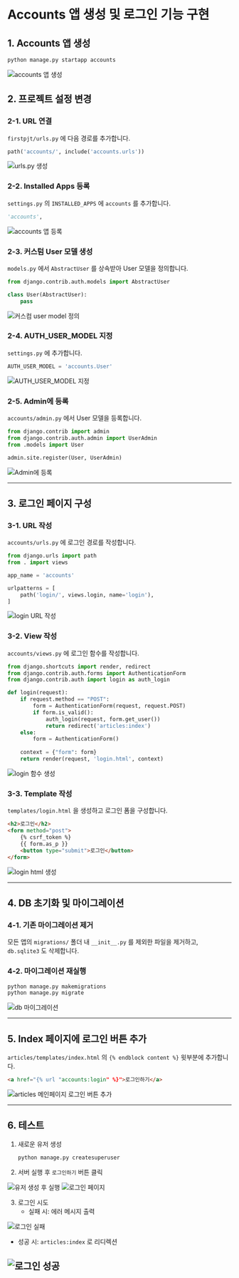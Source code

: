 # Accounts 앱 생성 및 로그인 기능 구현

## 1. Accounts 앱 생성
```bash
python manage.py startapp accounts
```
![accounts 앱 생성](image.png)

## 2. 프로젝트 설정 변경

### 2-1. URL 연결
`firstpjt/urls.py` 에 다음 경로를 추가합니다.
```python
path('accounts/', include('accounts.urls'))
```
![urls.py 생성](image-1.png)

### 2-2. Installed Apps 등록
`settings.py` 의 `INSTALLED_APPS` 에 `accounts` 를 추가합니다.
```python
'accounts',
```
![accounts 앱 등록](image-2.png)

### 2-3. 커스텀 User 모델 생성
`models.py` 에서 `AbstractUser` 를 상속받아 User 모델을 정의합니다.
```python
from django.contrib.auth.models import AbstractUser

class User(AbstractUser):
    pass
```
![커스컴 user model 정의](image-3.png)

### 2-4. AUTH_USER_MODEL 지정
`settings.py` 에 추가합니다.
```python
AUTH_USER_MODEL = 'accounts.User'
```
![AUTH_USER_MODEL 지정](image-4.png)

### 2-5. Admin에 등록
`accounts/admin.py` 에서 User 모델을 등록합니다.
```python
from django.contrib import admin
from django.contrib.auth.admin import UserAdmin
from .models import User

admin.site.register(User, UserAdmin)
```
![Admin에 등록](image-5.png)

---

## 3. 로그인 페이지 구성

### 3-1. URL 작성
`accounts/urls.py` 에 로그인 경로를 작성합니다.
```python
from django.urls import path
from . import views

app_name = 'accounts'

urlpatterns = [
    path('login/', views.login, name='login'),
]
```
![login URL 작성](image-6.png)

### 3-2. View 작성
`accounts/views.py` 에 로그인 함수를 작성합니다.
```python
from django.shortcuts import render, redirect
from django.contrib.auth.forms import AuthenticationForm
from django.contrib.auth import login as auth_login

def login(request):
    if request.method == "POST":
        form = AuthenticationForm(request, request.POST)
        if form.is_valid():
            auth_login(request, form.get_user())
            return redirect('articles:index')
    else:
        form = AuthenticationForm()
    
    context = {"form": form}
    return render(request, 'login.html', context)
```
![login 함수 생성](image-7.png)

### 3-3. Template 작성
`templates/login.html` 을 생성하고 로그인 폼을 구성합니다.
```html
<h2>로그인</h2>
<form method="post">
    {% csrf_token %}
    {{ form.as_p }}
    <button type="submit">로그인</button>
</form>
```
![login html 생성](image-8.png)

---

## 4. DB 초기화 및 마이그레이션

### 4-1. 기존 마이그레이션 제거
모든 앱의 `migrations/` 폴더 내 `__init__.py` 를 제외한 파일을 제거하고,
`db.sqlite3` 도 삭제합니다.

### 4-2. 마이그레이션 재실행
```bash
python manage.py makemigrations
python manage.py migrate
```
![db 마이그레이션](image-9.png)

---

## 5. Index 페이지에 로그인 버튼 추가
`articles/templates/index.html` 의 `{% endblock content %}` 윗부분에 추가합니다.
```html
<a href="{% url "accounts:login" %}">로그인하기</a>
```
![articles 메인페이지 로그인 버튼 추가](image-10.png)

---

## 6. 테스트

1. 새로운 유저 생성  
   ```bash
   python manage.py createsuperuser
   ```

2. 서버 실행 후 `로그인하기` 버튼 클릭

![유저 생성 후 실행](image-11.png)
![로그인 페이지](image-12.png)

3. 로그인 시도  
   - 실패 시: 에러 메시지 출력  

![로그인 실패](image-13.png)

   - 성공 시: `articles:index` 로 리디렉션  

![로그인 성공](image-14.png)
---
